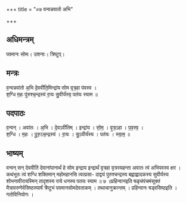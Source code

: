 +++
title = "०७ वन्वन्नवातो अभि"

+++
## अधिमन्त्रम्
पवमानः सोमः। उशनाः। त्रिष्टुप्।

## मन्त्रः
व॒न्वन्नवा॑तो अ॒भि दे॒ववी॑ति॒मिन्द्रा॑य सोम वृत्र॒हा प॑वस्व ।  
श॒ग्धि म॒हः पु॑रुश्च॒न्द्रस्य॑ रा॒यः सु॒वीर्य॑स्य॒ पत॑यः स्याम ॥

## पदपाठः
व॒न्वन् । अवा॑तः । अ॒भि । दे॒वऽवी॑तिम् । इन्द्रा॑य । सो॒म॒ । वृ॒त्र॒ऽहा । प॒व॒स्व॒ ।  
श॒ग्धि । म॒हः । पु॒रु॒ऽच॒न्द्रस्य॑ । रा॒यः । सु॒ऽवीर्य॑स्य । पत॑यः । स्या॒म॒ ॥

## भाष्यम्
वन्वन् सन् देववीतिं देवानांपानार्थं हे सोम इन्द्राय इन्द्रार्थं वृत्रहा वृत्रस्यहन्ता अवातः त्वं अभिपवस्व क्षर । कथंभूतः त्वं शग्धि शक्तिमान् महोमहानसि त्वत्प्रसा- दाद्वयं पुरुश्चन्द्रस्य बह्वाह्वादकस्य सुवीर्यस्य शोभनावीरायस्मिन् तादृशस्य राये धनस्य पतयः स्याम ॥ ७ ॥प्रहिन्वानइति षळृचंपंचमंसूक्तं मैत्रावरुणेर्वसिष्ठस्यार्षं त्रैष्टुभं पवमानसोमदेवताकम् । तथाचानुक्रान्तम् । प्रहिन्वानः षड्वसिष्ठइति । गतोविनियोगः ।